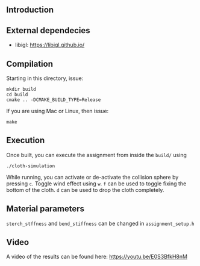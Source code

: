 ## Introduction

## External dependecies
- libigl: https://libigl.github.io/

## Compilation
Starting in this directory, issue:

    mkdir build
    cd build
    cmake .. -DCMAKE_BUILD_TYPE=Release

If you are using Mac or Linux, then issue:

    make

## Execution

Once built, you can execute the assignment from inside the `build/` using 

    ./cloth-simulation

While running, you can activate or de-activate the collision sphere by pressing `c`. 
Toggle wind effect using `w`.
`f` can be used to toggle fixing the bottom of the cloth.
`d` can be used to drop the cloth completely.

## Material parameters

`sterch_stffness` and `bend_stiffness` can be changed in `assignment_setup.h`

## Video

A video of the results can be found here: https://youtu.be/E0S3BfkH8nM


